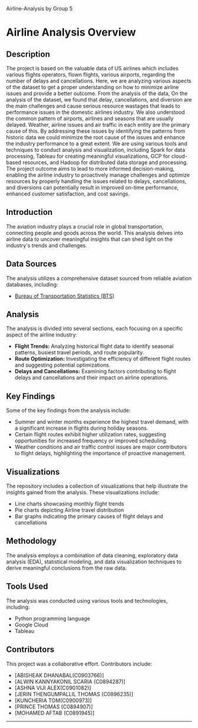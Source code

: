 Airline-Analysis by Group 5 

# Airline Analysis Overview

## Description

The project is based on the valuable data of US airlines which includes various flights operators, flown flights, various airports, regarding the number of delays and cancellations. Here, we are analyzing various aspects of the dataset to get a proper understanding on how to minimize airline issues and provide a better outcome. From the analysis of the data, On the analysis of the dataset, we found that delay, cancellations, and diversion are the main challenges and cause serious resource wastages that leads to performance issues in the domestic airlines industry. We also understood the common pattern of airports, airlines and seasons that are usually delayed. Weather, airline issues and air traffic in each entity are the primary cause of this. By addressing these issues by identifying the patterns from historic data we could minimize the root cause of the issues and enhance the industry performance to a great extent. We are using various tools and techniques to conduct analysis and visualization, including Spark for data processing, Tableau for creating meaningful visualizations, GCP for cloud-based resources, and Hadoop for distributed data storage and processing. The project outcome aims to lead to more informed decision-making, enabling the airline industry to proactively manage challenges and optimize resources by properly handling the issues related to delays, cancellations, and diversions can potentially result in improved on-time performance, enhanced customer satisfaction, and cost savings.

## Introduction

The aviation industry plays a crucial role in global transportation, connecting people and goods across the world. This analysis delves into airline data to uncover meaningful insights that can shed light on the industry's trends and challenges.

## Data Sources

The analysis utilizes a comprehensive dataset sourced from reliable aviation databases, including:
- [Bureau of Transportation Statistics (BTS)](https://www.bts.gov/)

## Analysis

The analysis is divided into several sections, each focusing on a specific aspect of the airline industry:
- **Flight Trends:** Analyzing historical flight data to identify seasonal patterns, busiest travel periods, and route popularity.
- **Route Optimization:** Investigating the efficiency of different flight routes and suggesting potential optimizations.
- **Delays and Cancellations:** Examining factors contributing to flight delays and cancellations and their impact on airline operations.

## Key Findings

Some of the key findings from the analysis include:
- Summer and winter months experience the highest travel demand, with a significant increase in flights during holiday seasons.
- Certain flight routes exhibit higher utilization rates, suggesting opportunities for increased frequency or improved scheduling.
- Weather conditions and air traffic control issues are major contributors to flight delays, highlighting the importance of proactive management.

## Visualizations

The repository includes a collection of visualizations that help illustrate the insights gained from the analysis. These visualizations include:
- Line charts showcasing monthly flight trends
- Pie charts depicting Airline travel distribution
- Bar graphs indicating the primary causes of flight delays and cancellations

## Methodology

The analysis employs a combination of data cleaning, exploratory data analysis (EDA), statistical modeling, and data visualization techniques to derive meaningful conclusions from the raw data.

## Tools Used

The analysis was conducted using various tools and technologies, including:
- Python programming language
- Google Cloud
- Tableau

## Contributors

This project was a collaborative effort. Contributors include:
- [ABISHEAK DHANABAL(C0903766)]
- [ALWIN KANNYAKONIL SCARIA (C0894287)]
- [ASHNA VIJI ALEX(C0901082)]
- [JERIN THENGUMPALLIL THOMAS (C0896235)]
- [KUNCHERIA TOM(C0900973)]
- [PRINCE THOMAS (C0894907)]
- [MOHAMED AFTAB (C0891945)]
---